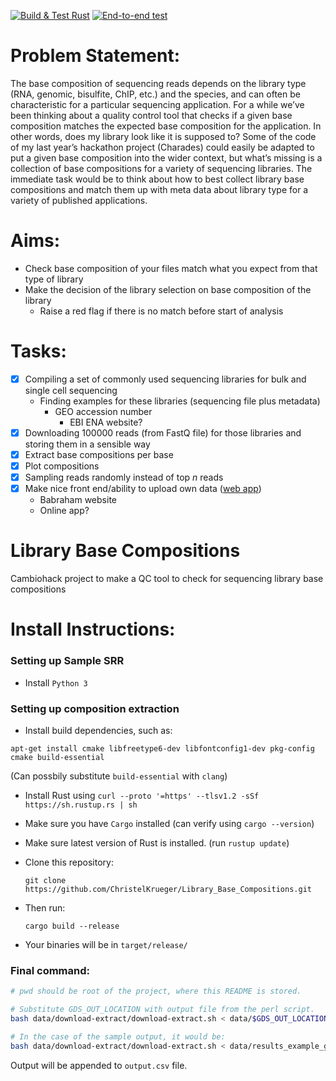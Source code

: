 [![Build & Test Rust](https://github.com/ChristelKrueger/Library_Base_Compositions/actions/workflows/test.yml/badge.svg)](https://github.com/ChristelKrueger/Library_Base_Compositions/actions/workflows/test.yml)
[![End-to-end test](https://github.com/ChristelKrueger/Library_Base_Compositions/actions/workflows/end-to-end.yml/badge.svg)](https://github.com/ChristelKrueger/Library_Base_Compositions/actions/workflows/end-to-end.yml)

# Problem Statement:
The base composition of sequencing reads depends on the library type (RNA, genomic, bisulfite, ChIP, etc.) and the species, and can often be characteristic for a particular sequencing application. For a while we’ve been thinking about a quality control tool that checks if a given base composition matches the expected base composition for the application. In other words, does my library look like it is supposed to? Some of the code of my last year’s hackathon project (Charades) could easily be adapted to put a given base composition into the wider context, but what’s missing is a collection of base compositions for a variety of sequencing libraries. The immediate task would be to think about how to best collect library base compositions and match them up with meta data about library type for a variety of published applications.

# Aims:
* Check base composition of your files match what you expect from that type of library
* Make the decision of the library selection on base composition of the library
  * Raise a red flag if there is no match before start of analysis 
# Tasks:
* [X] Compiling a set of commonly used sequencing libraries for bulk and single cell sequencing
  * Finding examples for these libraries (sequencing file plus metadata)
	* GEO accession number
		 * EBI ENA website?
* [X] Downloading 100000 reads (from FastQ file) for those libraries and storing them in a sensible way
*	[X] Extract base compositions per base
*	[X] Plot compositions
* [X] Sampling reads randomly instead of top _n_ reads
* [X] Make nice front end/ability to upload own data ([web app](github.com/DesmondWillowbrook/Web_Library_Base_Compositions))
  * Babraham website
  * Online app?

# Library Base Compositions
Cambiohack project to make a QC tool to check for sequencing library base compositions

# Install Instructions:

### Setting up Sample SRR
* Install `Python 3` 

### Setting up composition extraction

* Install build dependencies, such as:
```
apt-get install cmake libfreetype6-dev libfontconfig1-dev pkg-config cmake build-essential
```
(Can possbily substitute `build-essential` with `clang`)

* Install Rust using `curl --proto '=https' --tlsv1.2 -sSf https://sh.rustup.rs | sh`

* Make sure you have `Cargo` installed (can verify using `cargo --version`)

* Make sure latest version of Rust is installed. (run `rustup update`)

* Clone this repository:
   ```
   git clone https://github.com/ChristelKrueger/Library_Base_Compositions.git
   ```
   
* Then run:
   ```
   cargo build --release
   ```
   
* Your binaries will be in `target/release/`

### Final command:
```bash
# pwd should be root of the project, where this README is stored.

# Substitute GDS_OUT_LOCATION with output file from the perl script.
bash data/download-extract/download-extract.sh < data/$GDS_OUT_LOCATION

# In the case of the sample output, it would be:
bash data/download-extract/download-extract.sh < data/results_example_gds.txt
```
Output will be appended to `output.csv` file.
